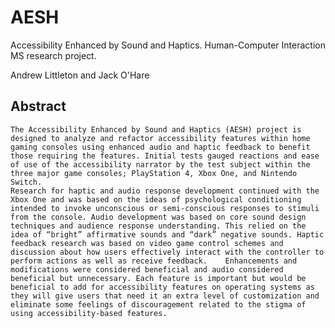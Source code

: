 # AESH
Accessibility Enhanced by Sound and Haptics. Human-Computer Interaction MS research project.

Andrew Littleton and Jack O'Hare

## Abstract
	The Accessibility Enhanced by Sound and Haptics (AESH) project is designed to analyze and refactor accessibility features within home gaming consoles using enhanced audio and haptic feedback to benefit those requiring the features. Initial tests gauged reactions and ease of use of the accessibility narrator by the test subject within the three major game consoles; PlayStation 4, Xbox One, and Nintendo Switch. 
	Research for haptic and audio response development continued with the Xbox One and was based on the ideas of psychological conditioning intended to invoke unconscious or semi-conscious responses to stimuli from the console. Audio development was based on core sound design techniques and audience response understanding. This relied on the idea of “bright” affirmative sounds and “dark” negative sounds. Haptic feedback research was based on video game control schemes and discussion about how users effectively interact with the controller to perform actions as well as receive feedback. 	Enhancements and modifications were considered beneficial and audio considered beneficial but unnecessary. Each feature is important but would be beneficial to add for accessibility features on operating systems as they will give users that need it an extra level of customization and eliminate some feelings of discouragement related to the stigma of using accessibility-based features.


